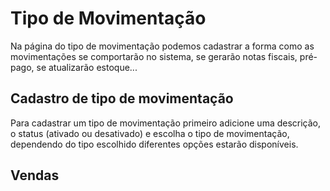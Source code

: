 # Tipo de Movimentação

Na página do tipo de movimentação podemos cadastrar a forma como as movimentações se comportarão no sistema, se gerarão notas fiscais, pré-pago, se atualizarão estoque...

## Cadastro de tipo de movimentação

Para cadastrar um tipo de movimentação primeiro adicione uma descrição, o status \(ativado ou desativado\) e escolha o tipo de movimentação, dependendo do tipo escolhido diferentes opções estarão disponíveis.

## Vendas

